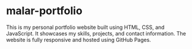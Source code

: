 # malar-portfolio
This is my personal portfolio website built using HTML, CSS, and JavaScript. It showcases my skills, projects, and contact information. The website is fully responsive and hosted using GitHub Pages.
